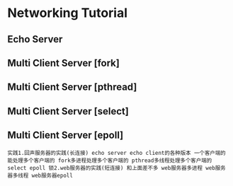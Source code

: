 # Networking Tutorial

## Echo Server
## Multi Client Server [fork]
## Multi Client Server [pthread]
## Multi Client Server [select]
## Multi Client Server [epoll]


```text
实践1.回声服务器的实践(长连接) echo server echo client的各种版本 一个客户端的 能处理多个客户端的 fork多进程处理多个客户端的 pthread多线程处理多个客户端的 select epoll 锁2.web服务器的实践(短连接) 和上面差不多 web服务器多进程 web服务器多线程 web服务器epoll
```